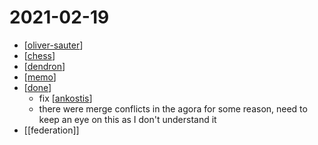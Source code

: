 # 2021-02-19

- [[oliver-sauter]]
- [[chess]]
- [[dendron]]
- [[memo]]
- [[done]]
  - fix [[ankostis]]
  - there were merge conflicts in the agora for some reason, need to keep an eye on this as I don't understand it
- [[federation]]

[//begin]: # "Autogenerated link references for markdown compatibility"
[oliver-sauter]: ../oliver-sauter "Oliver Sauter"
[chess]: ../chess "Chess"
[dendron]: ../dendron "Dendron"
[memo]: ../memo "Memo"
[done]: ../done "DONE"
[ankostis]: ../ankostis "Ankostis"
[//end]: # "Autogenerated link references"